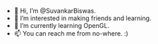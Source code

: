 - 👋 Hi, I’m @SuvankarBiswas.
- 👀 I’m interested in making friends and learning.
- 🌱 I’m currently learning OpenGL.
- 📫 You can reach me from no-where. :)

<!---
Suvankar017/Suvankar017 is a ✨ special ✨ repository because its `README.md` (this file) appears on your GitHub profile.
You can click the Preview link to take a look at your changes.
--->
